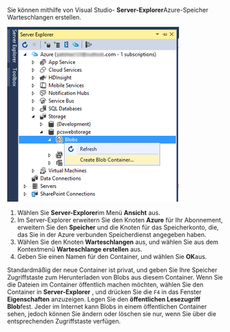 Sie können mithilfe von Visual Studio- **Server-Explorer**Azure-Speicher Warteschlangen erstellen.

![Server-Explorer Blobs][Image1]

1. Wählen Sie **Server-Explorer**im Menü **Ansicht** aus.
2. Im Server-Explorer erweitern Sie den Knoten **Azure** für Ihr Abonnement, erweitern Sie den **Speicher** und die Knoten für das Speicherkonto, die, das Sie in der Azure verbunden Speicherdienst angegeben haben.
3. Wählen Sie den Knoten **Warteschlangen** aus, und wählen Sie aus dem Kontextmenü **Warteschlange erstellen** aus.
4. Geben Sie einen Namen für den Container, und wählen Sie **OK**aus.   

Standardmäßig der neue Container ist privat, und geben Sie Ihre Speicher Zugriffstaste zum Herunterladen von Blobs aus diesem Container. Wenn Sie die Dateien im Container öffentlich machen möchten, wählen Sie den Container in **Server-Explorer** , und drücken Sie die `F4` in das Fenster **Eigenschaften** anzuzeigen. Legen Sie den **öffentlichen Lesezugriff** **Blob**fest. Jeder im Internet kann Blobs in einem öffentlichen Container sehen, jedoch können Sie ändern oder löschen sie nur, wenn Sie über die entsprechenden Zugriffstaste verfügen.


[Image1]: ./media/vs-create-blob-container-in-server-explorer/vs-storage-create-blob-containers-in-Server-Explorer.png